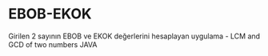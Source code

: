 # EBOB-EKOK
Girilen 2 sayının EBOB ve EKOK değerlerini hesaplayan uygulama - LCM and GCD of two numbers JAVA
